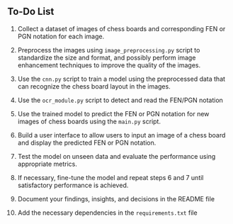 ## To-Do List

1. Collect a dataset of images of chess boards and corresponding FEN or PGN notation for each image.

2. Preprocess the images using `image_preprocessing.py` script to standardize the size and format, and possibly perform image enhancement techniques to improve the quality of the images.

3. Use the `cnn.py` script to train a model using the preprocessed data that can recognize the chess board layout in the images.

4. Use the `ocr_module.py` script to detect and read the FEN/PGN notation

5. Use the trained model to predict the FEN or PGN notation for new images of chess boards using the `main.py` script.

6. Build a user interface to allow users to input an image of a chess board and display the predicted FEN or PGN notation.

7. Test the model on unseen data and evaluate the performance using appropriate metrics.

8. If necessary, fine-tune the model and repeat steps 6 and 7 until satisfactory performance is achieved.

9. Document your findings, insights, and decisions in the README file

10. Add the necessary dependencies in the `requirements.txt` file